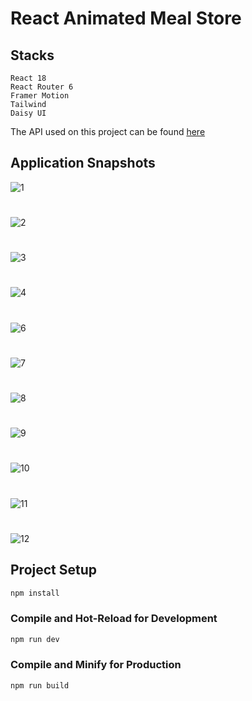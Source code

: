 # React Animated Meal Store

## Stacks

```
React 18
React Router 6
Framer Motion
Tailwind
Daisy UI
```

The API used on this project can be found <a href="https://www.themealdb.com/" target="_blank">here</a>

## Application Snapshots

![1](https://github.com/codedbyEmre/React-Animated-Meal-Store/assets/67799995/3f45ceec-b137-4f2d-a33f-95cf49807adf)

#

![2](https://github.com/codedbyEmre/React-Animated-Meal-Store/assets/67799995/3e15944a-a20d-41b7-a149-cd6fc6ed4afa)

#

![3](https://github.com/codedbyEmre/React-Animated-Meal-Store/assets/67799995/124dbb8f-7ddd-4332-8232-86172341c0ea)

#

![4](https://github.com/codedbyEmre/React-Animated-Meal-Store/assets/67799995/16e75405-fdfd-4b4f-9b18-3379568fa6bb)

#

![6](https://github.com/codedbyEmre/React-Animated-Meal-Store/assets/67799995/1f6b808b-fa99-430f-8662-85b20ccfe2a7)

#

![7](https://github.com/codedbyEmre/React-Animated-Meal-Store/assets/67799995/fee6dd5c-88c9-468f-b33a-a6968d841065)

#

![8](https://github.com/codedbyEmre/React-Animated-Meal-Store/assets/67799995/86612590-8808-4036-a61f-aacfad413a14)

#

![9](https://github.com/codedbyEmre/React-Animated-Meal-Store/assets/67799995/08adaa12-fd64-4e40-ace4-729fc16bfdf1)

#

![10](https://github.com/codedbyEmre/React-Animated-Meal-Store/assets/67799995/49ebaf31-8320-46a0-9923-c8a4309d5ca9)

#

![11](https://github.com/codedbyEmre/React-Animated-Meal-Store/assets/67799995/59b6734c-42bb-4ff4-b700-f00e40d807ff)

#

![12](https://github.com/codedbyEmre/React-Animated-Meal-Store/assets/67799995/75e70690-9a7b-454b-983d-34645d4158bf)

## Project Setup

```sh
npm install
```

### Compile and Hot-Reload for Development

```sh
npm run dev
```

### Compile and Minify for Production

```sh
npm run build
```
